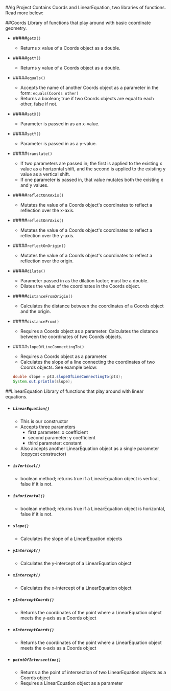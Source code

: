 #Alg Project
Contains Coords and LinearEquation, two libraries of functions.  Read more below:

##Coords
Library of functions that play around with basic coordinate geometry.

* #####```getX()```
  - Returns x value of a Coords object as a double.

* #####```getY()```
  - Returns y value of a Coords object as a double.

* #####```equals()```
  - Accepts the name of another Coords object as a parameter in the form: ```equals(Coords other)```
  - Returns a boolean; true if two Coords objects are equal to each other, false if not.

* #####```setX()```
  - Parameter is passed in as an x-value.

* #####```setY()```
  - Parameter is passed in as a y-value.

* #####```translate()```
  - If two parameters are passed in; the first is applied to the existing x value as a horizontal shift, and the second is applied to the existing y value as a vertical shift.
  - If one parameter is passed in, that value mutates both the existing x and y values.

* #####```reflectOnXAxis()```
  - Mutates the value of a Coords object's coordinates to reflect a reflection over the x-axis.

* #####```reflectOnYAxis()```
  - Mutates the value of a Coords object's coordinates to reflect a reflection over the y-axis.

* #####```reflectOnOrigin()```
  - Mutates the value of a Coords object's coordinates to reflect a reflection over the origin.

* #####```dilate()```
  - Parameter passed in as the dilation factor; must be a double.
  - Dilates the value of the coordinates in the Coords object.

* #####```distanceFromOrigin()```
  - Calculates the distance between the coordinates of a Coords object and the origin.

* #####```distanceFrom()```
  - Requires a Coords object as a parameter.  Calculates the distance between the coordinates of two Coords objects.

* #####```slopeOfLineConnectingTo()```
  - Requires a Coords object as a parameter.
  - Calculates the slope of a line connecting the coordinates of two Coords objects.  See example below:

  ````java
  double slope = pt3.slopeOfLineConnectingTo(pt4);
  System.out.println(slope);
  ````

##LinearEquation
Library of functions that play around with linear equations.

* ##### ```LinearEquation()```
  - This is our constructor
  - Accepts three parameters
    * first parameter: x coefficient
    * second parameter: y coefficient
    * third parameter: constant
  - Also accepts another LinearEquation object as a single parameter (copycat constructor)

* ##### ```isVertical()```
  - boolean method; returns true if a LinearEquation object is vertical, false if it is not.

* ##### ```isHorizontal()```
  - boolean method; returns true if a LinearEquation object is horizontal, false if it is not.

* ##### ```slope()```
  - Calculates the slope of a LinearEquation objects

* ##### ```yIntercept()```
  - Calculates the y-intercept of a LinearEquation object

* ##### ```xIntercept()```
  - Calculates the x-intercept of a LinearEquation object
  
* ##### ```yInterceptCoords()```
  - Returns the coordinates of the point where a LinearEquation object meets the y-axis as a Coords object

* ##### ```xInterceptCoords()```
  - Returns the coordinates of the point where a LinearEquation object meets the x-axis as a Coords object

* ##### ```pointOfIntersection()```
  - Returns a the point of intersection of two LinearEquation objects as a Coords object
  - Requires a LinearEquation object as a parameter
